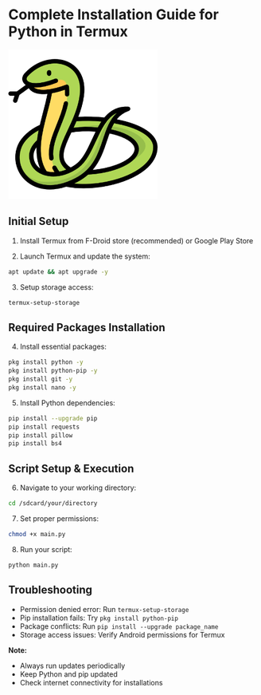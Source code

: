 # Complete Installation Guide for Python in Termux

<img src = "snake.png" width = "300" height = "300">

## Initial Setup

1. Install Termux from F-Droid store (recommended) or Google Play Store

2. Launch Termux and update the system:
```bash
apt update && apt upgrade -y
```

3. Setup storage access:
```bash
termux-setup-storage
```

## Required Packages Installation

4. Install essential packages:
```bash
pkg install python -y
pkg install python-pip -y
pkg install git -y
pkg install nano -y
```

5. Install Python dependencies:
```bash
pip install --upgrade pip
pip install requests
pip install pillow
pip install bs4
```

## Script Setup & Execution

6. Navigate to your working directory:
```bash
cd /sdcard/your/directory
```

7. Set proper permissions:
```bash
chmod +x main.py
```

8. Run your script:
```bash
python main.py
```

## Troubleshooting

- Permission denied error: Run `termux-setup-storage`
- Pip installation fails: Try `pkg install python-pip`
- Package conflicts: Run `pip install --upgrade package_name`
- Storage access issues: Verify Android permissions for Termux

**Note:**
- Always run updates periodically
- Keep Python and pip updated
- Check internet connectivity for installations
